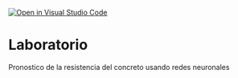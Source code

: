 [![Open in Visual Studio Code](https://classroom.github.com/assets/open-in-vscode-718a45dd9cf7e7f842a935f5ebbe5719a5e09af4491e668f4dbf3b35d5cca122.svg)](https://classroom.github.com/online_ide?assignment_repo_id=12960047&assignment_repo_type=AssignmentRepo)
# Laboratorio
Pronostico de la resistencia del concreto usando redes neuronales
